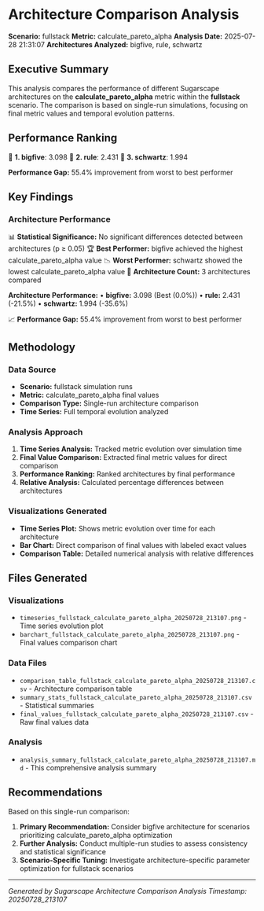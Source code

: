 # Architecture Comparison Analysis

**Scenario:** fullstack
**Metric:** calculate_pareto_alpha
**Analysis Date:** 2025-07-28 21:31:07
**Architectures Analyzed:** bigfive, rule, schwartz

## Executive Summary

This analysis compares the performance of different Sugarscape architectures on the **calculate_pareto_alpha** metric within the **fullstack** scenario. The comparison is based on single-run simulations, focusing on final metric values and temporal evolution patterns.

## Performance Ranking

🥇 **1. bigfive**: 3.098
🥈 **2. rule**: 2.431
🥉 **3. schwartz**: 1.994

**Performance Gap:** 55.4% improvement from worst to best performer

## Key Findings

### Architecture Performance
📊 **Statistical Significance:** No significant differences detected between architectures (p ≥ 0.05)
🏆 **Best Performer:** bigfive achieved the highest calculate_pareto_alpha value
📉 **Worst Performer:** schwartz showed the lowest calculate_pareto_alpha value
🔢 **Architecture Count:** 3 architectures compared

**Architecture Performance:**
• **bigfive:** 3.098 (Best (0.0%))
• **rule:** 2.431 (-21.5%)
• **schwartz:** 1.994 (-35.6%)

📈 **Performance Gap:** 55.4% improvement from worst to best performer

## Methodology

### Data Source
- **Scenario:** fullstack simulation runs
- **Metric:** calculate_pareto_alpha final values
- **Comparison Type:** Single-run architecture comparison
- **Time Series:** Full temporal evolution analyzed

### Analysis Approach
1. **Time Series Analysis:** Tracked metric evolution over simulation time
2. **Final Value Comparison:** Extracted final metric values for direct comparison
3. **Performance Ranking:** Ranked architectures by final performance
4. **Relative Analysis:** Calculated percentage differences between architectures

### Visualizations Generated
- **Time Series Plot:** Shows metric evolution over time for each architecture
- **Bar Chart:** Direct comparison of final values with labeled exact values
- **Comparison Table:** Detailed numerical analysis with relative differences

## Files Generated

### Visualizations
- `timeseries_fullstack_calculate_pareto_alpha_20250728_213107.png` - Time series evolution plot
- `barchart_fullstack_calculate_pareto_alpha_20250728_213107.png` - Final values comparison chart

### Data Files
- `comparison_table_fullstack_calculate_pareto_alpha_20250728_213107.csv` - Architecture comparison table
- `summary_stats_fullstack_calculate_pareto_alpha_20250728_213107.csv` - Statistical summaries
- `final_values_fullstack_calculate_pareto_alpha_20250728_213107.csv` - Raw final values data

### Analysis
- `analysis_summary_fullstack_calculate_pareto_alpha_20250728_213107.md` - This comprehensive analysis summary

## Recommendations

Based on this single-run comparison:
1. **Primary Recommendation:** Consider bigfive architecture for scenarios prioritizing calculate_pareto_alpha optimization
2. **Further Analysis:** Conduct multiple-run studies to assess consistency and statistical significance
3. **Scenario-Specific Tuning:** Investigate architecture-specific parameter optimization for fullstack scenarios


---
*Generated by Sugarscape Architecture Comparison Analysis*
*Timestamp: 20250728_213107*

